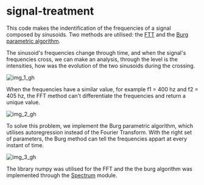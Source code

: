 # signal-treatment

This code makes the indentification of the frequencies of a signal composed by sinusoids. Two methods are utilised: the [FTT](https://en.wikipedia.org/wiki/Fast_Fourier_transform) and the [Burg parametric algorithm](https://pyspectrum.readthedocs.io/en/latest/ref_param.html). 

The sinusoid's frequencies change through time, and when the signal's frequencies cross, we can make an analysis, through the level is the intensities, how was the evolution of the two sinusoids during the crossing.

![img_1_gh](https://user-images.githubusercontent.com/117582978/219874445-357fab54-5abf-459a-97f6-a544a488737b.jpeg)

 When the frequencies have a similar value, for example f1 = 400 hz and f2 = 405 hz, the FFT method can't differentiate the frequencies and return a unique value.

![img_2_gh](https://user-images.githubusercontent.com/117582978/219874447-8c682ebf-86b9-43c0-84e3-a18eac067a51.jpeg)

To solve this problem, we implement the Burg parametric algorithm, which utilises autoregression instead of the Fourier Transform. With the right set of parameters, the Burg method can tell the frequencies appart at every instant of time.

![img_3_gh](https://user-images.githubusercontent.com/117582978/219874565-53d987fe-6e95-47c3-a307-eb2123e336e4.jpeg)


The library numpy was utilised for the FFT and the  the burg algorithm was implemented through the [Spectrum](https://pyspectrum.readthedocs.io/en/latest/index.html) module.
